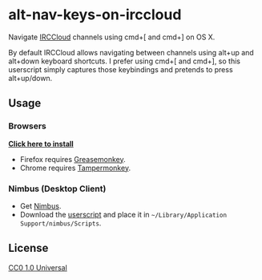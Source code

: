 # alt-nav-keys-on-irccloud

Navigate [IRCCloud](https://www.irccloud.com/) channels using cmd+[ and cmd+] on
OS X.

By default IRCCloud allows navigating between channels using alt+up and alt+down
keyboard shortcuts. I prefer using cmd+[ and cmd+], so this userscript
simply captures those keybindings and pretends to press alt+up/down.

## Usage

### Browsers

[**Click here to install**][download]

- Firefox requires
[Greasemonkey](https://addons.mozilla.org/en-us/firefox/addon/greasemonkey/).
- Chrome requires
  [Tampermonkey](https://chrome.google.com/webstore/detail/tampermonkey/dhdgffkkebhmkfjojejmpbldmpobfkfo).

### Nimbus (Desktop Client)

- Get [Nimbus](https://github.com/jnordberg/irccloudapp).
- Download the [userscript][download] and place it in `~/Library/Application
  Support/nimbus/Scripts`.

[download]: https://github.com/jimeh/alt-nav-keys-on-irccloud/raw/master/alt-nav-keys-on-irccloud.user.js

## License

[CC0 1.0 Universal](http://creativecommons.org/publicdomain/zero/1.0/)
